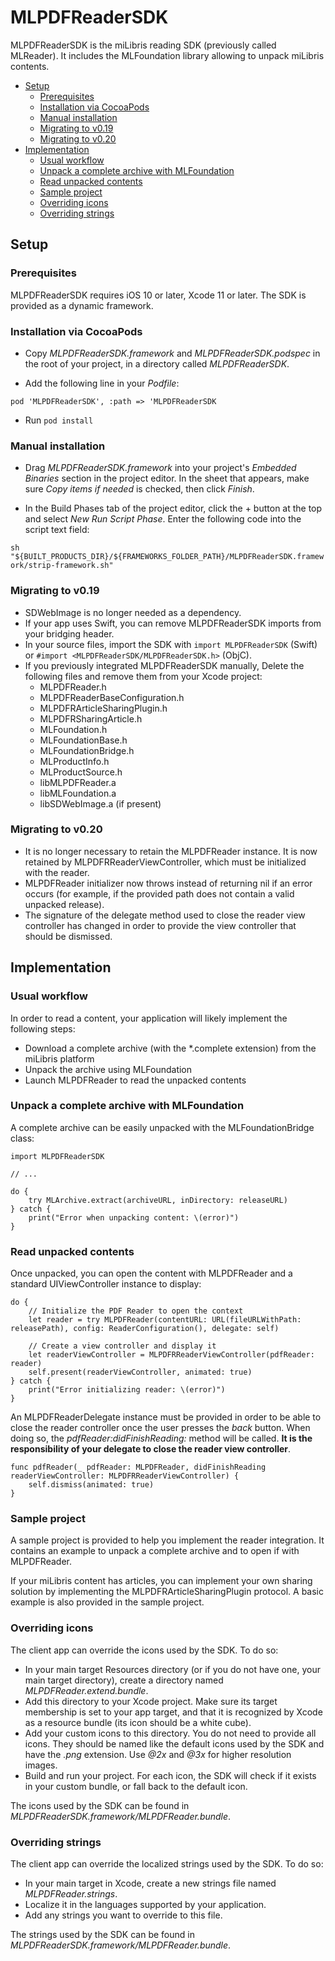 # MLPDFReaderSDK

MLPDFReaderSDK is the miLibris reading SDK (previously called MLReader). It includes the MLFoundation library allowing to unpack miLibris contents.

* [Setup](#setup)
    * [Prerequisites](#prerequisites)
    * [Installation via CocoaPods](#installation_via_cocoapods)
    * [Manual installation](#manual_installation)
    * [Migrating to v0.19](#migrating_to_v019)
    * [Migrating to v0.20](#migrating_to_v020)
* [Implementation](#implementation)
    * [Usual workflow](#usual_workflow)
    * [Unpack a complete archive with MLFoundation](#unpack_a_complete_archive_with_mlfoundation)
    * [Read unpacked contents](#read_unpacked_contents)
    * [Sample project](#sample_project)
    * [Overriding icons](#overriding_icons)
    * [Overriding strings](#overriding_strings)

## Setup

### Prerequisites

MLPDFReaderSDK requires iOS 10 or later, Xcode 11 or later. The SDK is provided as a dynamic framework.

### Installation via CocoaPods

* Copy *MLPDFReaderSDK.framework* and *MLPDFReaderSDK.podspec* in the root of your project, in a directory called *MLPDFReaderSDK*.

* Add the following line in your *Podfile*:

`pod 'MLPDFReaderSDK', :path => 'MLPDFReaderSDK`

* Run `pod install`

### Manual installation

* Drag *MLPDFReaderSDK.framework* into your project's *Embedded Binaries* section in the project editor. In the sheet that appears, make sure *Copy items if needed* is checked, then click *Finish*.

* In the Build Phases tab of the project editor, click the + button at the top and select *New Run Script Phase*. Enter the following code into the script text field:

`sh "${BUILT_PRODUCTS_DIR}/${FRAMEWORKS_FOLDER_PATH}/MLPDFReaderSDK.framework/strip-framework.sh"`

### Migrating to v0.19

* SDWebImage is no longer needed as a dependency.
* If your app uses Swift, you can remove MLPDFReaderSDK imports from your bridging header.
* In your source files, import the SDK with `import MLPDFReaderSDK` (Swift) or `#import <MLPDFReaderSDK/MLPDFReaderSDK.h>` (ObjC).
* If you previously integrated MLPDFReaderSDK manually, Delete the following files and remove them from your Xcode project:
    * MLPDFReader.h
    * MLPDFReaderBaseConfiguration.h
    * MLPDFRArticleSharingPlugin.h
    * MLPDFRSharingArticle.h
    * MLFoundation.h
    * MLFoundationBase.h
    * MLFoundationBridge.h
    * MLProductInfo.h
    * MLProductSource.h
    * libMLPDFReader.a
    * libMLFoundation.a
    * libSDWebImage.a (if present)

### Migrating to v0.20

* It is no longer necessary to retain the MLPDFReader instance. It is now retained by MLPDFRReaderViewController, which must be initialized with the reader.
* MLPDFReader initializer now throws instead of returning nil if an error occurs (for example, if the provided path does not contain a valid unpacked release).
* The signature of the delegate method used to close the reader view controller has changed in order to provide the view controller that should be dismissed.

## Implementation

### Usual workflow

In order to read a content, your application will likely implement the following steps:

* Download a complete archive (with the *.complete extension) from the miLibris platform
* Unpack the archive using MLFoundation
* Launch MLPDFReader to read the unpacked contents

### Unpack a complete archive with MLFoundation

A complete archive can be easily unpacked with the MLFoundationBridge class:

    import MLPDFReaderSDK

    // ...

    do {
        try MLArchive.extract(archiveURL, inDirectory: releaseURL)
    } catch {
        print("Error when unpacking content: \(error)")
    }

### Read unpacked contents

Once unpacked, you can open the content with MLPDFReader and a standard UIViewController instance to display:

    do {
        // Initialize the PDF Reader to open the context
        let reader = try MLPDFReader(contentURL: URL(fileURLWithPath: releasePath), config: ReaderConfiguration(), delegate: self)

        // Create a view controller and display it
        let readerViewController = MLPDFRReaderViewController(pdfReader: reader)
        self.present(readerViewController, animated: true)
    } catch {
        print("Error initializing reader: \(error)")
    }

An MLPDFReaderDelegate instance must be provided in order to be able to close the reader controller once the user presses the *back* button. When doing so, the *pdfReader:didFinishReading:* method will be called. **It is the responsibility of your delegate to close the reader view controller**.

    func pdfReader(_ pdfReader: MLPDFReader, didFinishReading readerViewController: MLPDFRReaderViewController) {
        self.dismiss(animated: true)
    }

### Sample project

A sample project is provided to help you implement the reader integration. It contains an example to unpack a complete archive and to open if with MLPDFReader.

If your miLibris content has articles, you can implement your own sharing solution by implementing the MLPDFRArticleSharingPlugin protocol. A basic example is also provided in the sample project.

### Overriding icons

The client app can override the icons used by the SDK. To do so:

* In your main target Resources directory (or if you do not have one, your main target directory), create a directory named *MLPDFReader.extend.bundle*.
* Add this directory to your Xcode project. Make sure its target membership is set to your app target, and that it is recognized by Xcode as a resource bundle (its icon should be a white cube).
* Add your custom icons to this directory. You do not need to provide all icons. They should be named like the default icons used by the SDK and have the *.png* extension. Use *@2x* and *@3x* for higher resolution images.
* Build and run your project. For each icon, the SDK will check if it exists in your custom bundle, or fall back to the default icon.

The icons used by the SDK can be found in *MLPDFReaderSDK.framework/MLPDFReader.bundle*.

### Overriding strings

The client app can override the localized strings used by the SDK. To do so:

* In your main target in Xcode, create a new strings file named *MLPDFReader.strings*.
* Localize it in the languages supported by your application.
* Add any strings you want to override to this file.

The strings used by the SDK can be found in *MLPDFReaderSDK.framework/MLPDFReader.bundle*.
